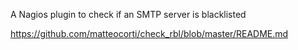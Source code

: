 A Nagios plugin to check if an SMTP server is blacklisted

https://github.com/matteocorti/check_rbl/blob/master/README.md
